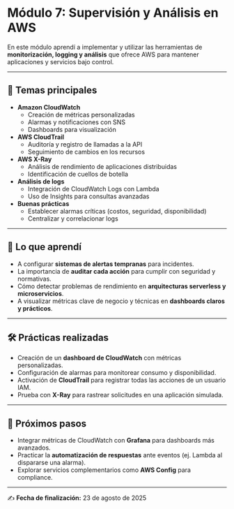 # Módulo 7: Supervisión y Análisis en AWS

En este módulo aprendí a implementar y utilizar las herramientas de **monitorización, logging y análisis** que ofrece AWS para mantener aplicaciones y servicios bajo control.

---

## 🔎 Temas principales

- **Amazon CloudWatch**
  - Creación de métricas personalizadas
  - Alarmas y notificaciones con SNS
  - Dashboards para visualización
- **AWS CloudTrail**
  - Auditoría y registro de llamadas a la API
  - Seguimiento de cambios en los recursos
- **AWS X-Ray**
  - Análisis de rendimiento de aplicaciones distribuidas
  - Identificación de cuellos de botella
- **Análisis de logs**
  - Integración de CloudWatch Logs con Lambda
  - Uso de Insights para consultas avanzadas
- **Buenas prácticas**
  - Establecer alarmas críticas (costos, seguridad, disponibilidad)
  - Centralizar y correlacionar logs

---

## 🚀 Lo que aprendí

- A configurar **sistemas de alertas tempranas** para incidentes.
- La importancia de **auditar cada acción** para cumplir con seguridad y normativas.
- Cómo detectar problemas de rendimiento en **arquitecturas serverless y microservicios**.
- A visualizar métricas clave de negocio y técnicas en **dashboards claros y prácticos**.

---

## 🛠️ Prácticas realizadas

- Creación de un **dashboard de CloudWatch** con métricas personalizadas.
- Configuración de alarmas para monitorear consumo y disponibilidad.
- Activación de **CloudTrail** para registrar todas las acciones de un usuario IAM.
- Prueba con **X-Ray** para rastrear solicitudes en una aplicación simulada.

---

## 📌 Próximos pasos

- Integrar métricas de CloudWatch con **Grafana** para dashboards más avanzados.
- Practicar la **automatización de respuestas** ante eventos (ej. Lambda al dispararse una alarma).
- Explorar servicios complementarios como **AWS Config** para compliance.

---

✍️ **Fecha de finalización:** 23 de agosto de 2025
